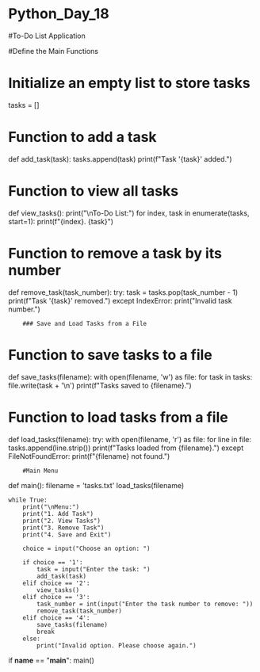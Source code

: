 # Python_Day_18
#To-Do List Application

#Define the Main Functions
# Initialize an empty list to store tasks
tasks = []

# Function to add a task
def add_task(task):
    tasks.append(task)
    print(f"Task '{task}' added.")

# Function to view all tasks
def view_tasks():
    print("\nTo-Do List:")
    for index, task in enumerate(tasks, start=1):
        print(f"{index}. {task}")

# Function to remove a task by its number
def remove_task(task_number):
    try:
        task = tasks.pop(task_number - 1)
        print(f"Task '{task}' removed.")
    except IndexError:
        print("Invalid task number.")








        ### Save and Load Tasks from a File
# Function to save tasks to a file
def save_tasks(filename):
    with open(filename, 'w') as file:
        for task in tasks:
            file.write(task + '\n')
    print(f"Tasks saved to {filename}.")

# Function to load tasks from a file
def load_tasks(filename):
    try:
        with open(filename, 'r') as file:
            for line in file:
                tasks.append(line.strip())
        print(f"Tasks loaded from {filename}.")
    except FileNotFoundError:
        print(f"{filename} not found.")







        #Main Menu
def main():
    filename = 'tasks.txt'
    load_tasks(filename)

    while True:
        print("\nMenu:")
        print("1. Add Task")
        print("2. View Tasks")
        print("3. Remove Task")
        print("4. Save and Exit")

        choice = input("Choose an option: ")

        if choice == '1':
            task = input("Enter the task: ")
            add_task(task)
        elif choice == '2':
            view_tasks()
        elif choice == '3':
            task_number = int(input("Enter the task number to remove: "))
            remove_task(task_number)
        elif choice == '4':
            save_tasks(filename)
            break
        else:
            print("Invalid option. Please choose again.")

if __name__ == "__main__":
    main()
